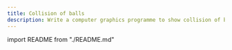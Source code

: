 ```yaml
---
title: Collision of balls
description: Write a computer graphics programme to show collision of balls
---
```


import README from "./README.md"

<README />
